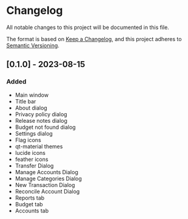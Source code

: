 # Changelog

All notable changes to this project will be documented in this file.

The format is based on [Keep a Changelog](https://keepachangelog.com/en/1.0.0/),
and this project adheres to [Semantic Versioning](https://semver.org/spec/v2.0.0.html).

## [0.1.0] - 2023-08-15

### Added

- Main window
- Title bar
- About dialog
- Privacy policy dialog
- Release notes dialog
- Budget not found dialog
- Settings dialog
- Flag icons
- qt-material themes
- lucide icons
- feather icons
- Transfer Dialog
- Manage Accounts Dialog
- Manage Categories Dialog
- New Transaction Dialog
- Reconcile Account Dialog
- Reports tab
- Budget tab
- Accounts tab